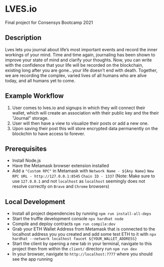 # LVES.io
Final project for Consensys Bootcamp 2021

## Description
Lves lets you journal about life’s most important events and record the inner workings of your mind. Time and time again, journaling has been shown to improve your state of mind and clarify your thoughts. Now, you can write with the confidence that your life will be recorded on the blockchain, existing long after you are gone…your life doesn’t end with death. Together, we are recording the complex, varied lives of all humans who are alive today, and all humans yet to come.


## Example Workflow
1) User comes to lves.io and signups in which they will connect their wallet, which will create an association with their public key and the their "Journal" storage.
2) User will then have a view to visualize their posts or add a new one.
3) Upon saving their post this will store encrypted data permanently on the blockchin to have access to forever.

## Prerequisites
* Install Node.js
* Have the Metamask browser extension installed
* Add a `"Custom RPC"` in Metamask with `Network Name - ${Any Name}` `New RPC URL - http://127.0.0.1:8545` `Chain ID - 1337` (Note: Make sure to use `127.0.0.1` and not `localhost` as `localhost` seemingly does not resolve correctly on `Brave` and `Chrome` browsers)


## Local Development
* Install all project dependencies by running `npm run install-all-deps`
* Start the truffle development console `npx hardhat node`
* Compile and deploy contracts `npm run compile:dev`
* Grab your ETH Wallet Address from Metamask that is connected to the localhost address you you created and add some test ETH to it with `npx hardhat --network localhost faucet ${YOUR_WALLET_ADDRESS}`
* Start the client by opening a new tab in your terminal, navigate to this project then from within the `client/` directory run `npm run dev`
* In your browser, navigate to `http://localhost:7777` where you should see the app running
